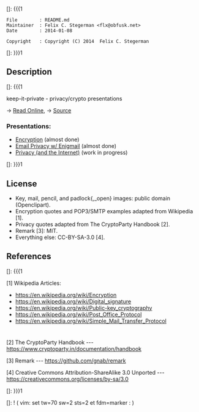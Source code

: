 []: {{{1

    File        : README.md
    Maintainer  : Felix C. Stegerman <flx@obfusk.net>
    Date        : 2014-01-08

    Copyright   : Copyright (C) 2014  Felix C. Stegerman

[]: }}}1

## Description
[]: {{{1

  keep-it-private - privacy/crypto presentations

  &rarr; [Read Online](http://obfusk.github.io/keep-it-private),
  &rarr; [Source](https://github.com/obfusk/keep-it-private)

### Presentations:

  * [Encryption](encryption/index.html)
      (almost done)
  * [Email Privacy w/ Enigmail](enigmail/index.html)
      (almost done)
  * [Privacy (and the Internet)](privacy/index.html)
      (work in progress)

[]: }}}1

## License

  * Key, mail, pencil, and padlock{,_open} images: public domain
    (Openclipart).
  * Encryption quotes and POP3/SMTP examples adapted from Wikipedia
    [1].
  * Privacy quotes adapted from The CryptoParty Handbook [2].
  * Remark [3]: MIT.
  * Everything else: CC-BY-SA-3.0 [4].

## References
[]: {{{1

  [1] Wikipedia Articles:
  * https://en.wikipedia.org/wiki/Encryption
  * https://en.wikipedia.org/wiki/Digital_signature
  * https://en.wikipedia.org/wiki/Public-key_cryptography
  * https://en.wikipedia.org/wiki/Post_Office_Protocol
  * https://en.wikipedia.org/wiki/Simple_Mail_Transfer_Protocol

#

  [2] The CryptoParty Handbook
  --- https://www.cryptoparty.in/documentation/handbook

  [3] Remark
  --- https://github.com/gnab/remark

  [4] Creative Commons Attribution-ShareAlike 3.0 Unported
  --- https://creativecommons.org/licenses/by-sa/3.0

[]: }}}1

[]: ! ( vim: set tw=70 sw=2 sts=2 et fdm=marker : )

